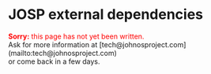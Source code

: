 # JOSP external dependencies

<div style="color: red"><b>Sorry:</b> this page has not yet been written.</div>
Ask for more information at [tech@johnosproject.com](mailto:tech@johnosproject.com)</br>
or come back in a few days.
